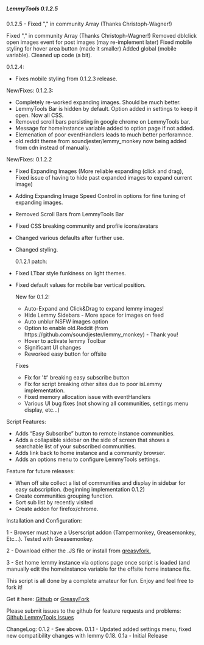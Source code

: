 <h5>LemmyTools 0.1.2.5</h5>
 
 0.1.2.5 - Fixed "," in community Array (Thanks Christoph-Wagner!)

Fixed "," in community Array (Thanks Christoph-Wagner!)
Removed dblclick open images event for post images (may re-implement later)
Fixed mobile styling for hover area button (made it smaller)
Added global (mobile variable).
Cleaned up code (a bit).

0.1.2.4:
* Fixes mobile styling from 0.1.2.3 release.

New/Fixes: 0.1.2.3:
* Completely re-worked expanding images. Should be much better.
* LemmyTools Bar is hidden by default. Option added in settings to keep it open. Now all CSS.
* Removed scroll bars persisting in google chrome on LemmyTools bar.
* Message for homeInstance variable added to option page if not added.
* Elemenation of poor eventHandlers leads to much better perforamnce.
* old.reddit theme from soundjester/lemmy_monkey now being added from cdn instead of manually. 

 New/Fixes: 0.1.2.2
* Fixed Expanding Images (More reliable expanding (click and drag), Fixed issue of having to hide past expanded images to expand current image) 
* Adding Expanding Image Speed Control in options for fine tuning of expanding images.
* Removed Scroll Bars from LemmyTools Bar 
* Fixed CSS breaking community and profile icons/avatars
* Changed various defaults after further use.
* Changed styling.
   
   0.1.2.1 patch:
*  Fixed LTbar style funkiness on light themes.
*  Fixed default values for mobile bar vertical position.

   New for 0.1.2:
   <ul>
    <li>Auto-Expand and Click&Drag to expand lemmy images!</li>
    <li>Hide Lemmy Sidebars - More space for images on feed</li>
    <li>Auto unblur NSFW images option</li>
    <li>Option to enable old.Reddit (from https://github.com/soundjester/lemmy_monkey) - Thank you!</li>
    <li>Hover to activate lemmy Toolbar</li>
    <li>Significant UI changes</li>
    <li>Reworked easy button for offsite</li>
   </ul>
   <p> Fixes </p>
   <ul>
    <li>Fix for '#' breaking easy subscribe button</li>
    <li>Fix for script breaking other sites due to poor isLemmy implementation.</li>
    <li>Fixed memory allocation issue with eventHandlers</li>
    <li>Various UI bug fixes (not showing all communities, settings menu display, etc...)</li>
    
</ul>
    Script Features:
<ul>
    <li>Adds “Easy Subscribe” button to remote instance communities.</li>
    <li>Adds a collapsible sidebar on the side of screen that shows a searchable list of your subscribed communities.</li>
    <li>Adds link back to home instance and a community browser.</li>
    <li>Adds an options menu to configure LemmyTools settings.</li>
    
</ul>

</p>
<p>Feature for future releases:</p>
<ul>
    <li>When off site collect a list of communities and display in sidebar for easy subscription. (beginning implementation 0.1.2)</li>
    <li>Create communities grouping function.</li>
    <li>Sort sub list by recently visited</li>
    <li>Create addon for firefox/chrome.</li>
</ul>
<p>Installation and Configuration:</p>
<p>1 - Browser must have a Userscript addon (Tampermonkey, Greasemonkey, Etc...). Tested with Greasemonkey.</p>
<p>2 - Download either the .JS file or install from <a href="https://greasyfork.org/en/scripts/469169-lemmytools">greasyfork.</a></p></p>
<p>3 - Set home lemmy instance via options page once script is loaded (and manually edit the homeInstance variable for the offsite home instance fix.</p>
<p>This script is all done by a complete amateur for fun. Enjoy and feel free to fork it!</p>

<p>Get it here: <a href="https://github.com/howdy-tsc/LemmyTools">Github</a> or <a href="https://greasyfork.org/en/scripts/469169-lemmytools">GreasyFork</a></p>
<p><b></b>Please submit issues to the github for feature requests and problems: <a href="https://github.com/howdy-tsc/LemmyTools/issues">Github LemmyTools Issues</a></b></p>



ChangeLog:
0.1.2 - See above.
0.1.1 - Updated added settings menu, fixed new compatibility changes with lemmy 0.18.
0.1a - Initial Release



